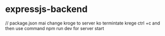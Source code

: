 # expressjs-backend

// package.json mai change kroge to server ko termintate krege ctrl +c and then use command npm run dev for server start